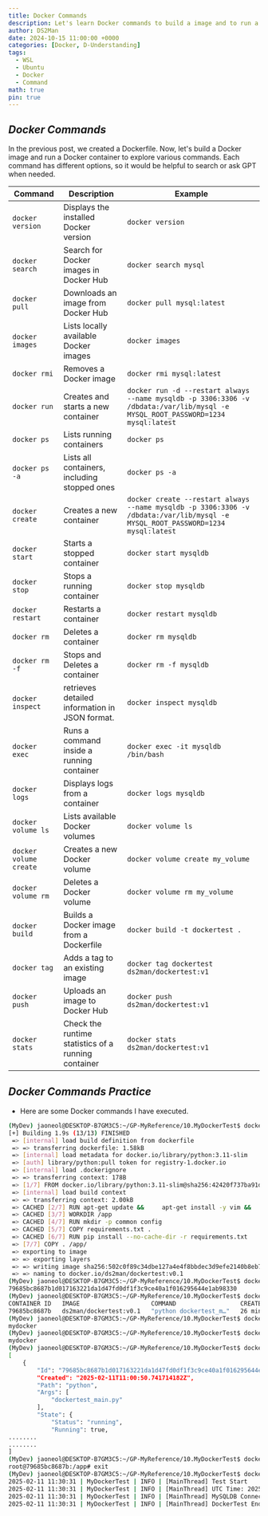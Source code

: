 ```yaml
---
title: Docker Commands
description: Let's learn Docker commands to build a image and to run a container.
author: DS2Man
date: 2024-10-15 11:00:00 +0000
categories: [Docker, D-Understanding]
tags:
  - WSL
  - Ubuntu
  - Docker
  - Command
math: true
pin: true
---
```


## *Docker Commands*

In the previous post, we created a Dockerfile. Now, let's build a Docker image and run a Docker container to explore various commands. Each command has different options, so it would be helpful to search or ask GPT when needed.

<!--
이전 글에서 Dockerfile을 만들어 보았다. 그걸 가지고 도커 이미지 빌드, 도커 컨테이너 실행을 해보며 다양한 명령어들을 경험해 보자. 명령어마다 다양한 옵션이 존재하므로, 필요 시 검색하거나 GPT에 물어봐서 활용하면 좋을 거 같다.
-->

|**Command**|**Description**|**Example**|
|---|---|---|
|`docker version`|Displays the installed Docker version|`docker version`|
|`docker search`|Search for Docker images in Docker Hub|`docker search mysql`|
|`docker pull`|Downloads an image from Docker Hub|`docker pull mysql:latest`|
|`docker images`|Lists locally available Docker images|`docker images`|
|`docker rmi`|Removes a Docker image|`docker rmi mysql:latest`|
|`docker run`|Creates and starts a new container|`docker run -d --restart always --name mysqldb -p 3306:3306 -v /dbdata:/var/lib/mysql -e MYSQL_ROOT_PASSWORD=1234 mysql:latest`|
|`docker ps`|Lists running containers|`docker ps`|
|`docker ps -a`|Lists all containers, including stopped ones|`docker ps -a`|
|`docker create`|Creates a new container|`docker create --restart always --name mysqldb -p 3306:3306 -v /dbdata:/var/lib/mysql -e MYSQL_ROOT_PASSWORD=1234 mysql:latest`|
|`docker start`|Starts a stopped container|`docker start mysqldb`|
|`docker stop`|Stops a running container|`docker stop mysqldb`|
|`docker restart`|Restarts a container|`docker restart mysqldb`|
|`docker rm`|Deletes a container|`docker rm mysqldb`|
|`docker rm -f`|Stops and Deletes a container|`docker rm -f mysqldb`|
|`docker inspect`|retrieves detailed information in JSON format.|`docker inspect mysqldb`|
|`docker exec`|Runs a command inside a running container|`docker exec -it mysqldb /bin/bash`|
|`docker logs`|Displays logs from a container|`docker logs mysqldb`|
|`docker volume ls`|Lists available Docker volumes|`docker volume ls`|
|`docker volume create`|Creates a new Docker volume|`docker volume create my_volume`|
|`docker volume rm`|Deletes a Docker volume|`docker volume rm my_volume`|
|`docker build`|Builds a Docker image from a Dockerfile|`docker build -t dockertest .`|
|`docker tag`|Adds a tag to an existing image|`docker tag dockertest ds2man/dockertest:v1`|
|`docker push`|Uploads an image to Docker Hub|`docker push ds2man/dockertest:v1`|
|`docker stats`|Check the runtime statistics of a running container|`docker stats ds2man/dockertest:v1`|

## *Docker Commands Practice*

- Here are some Docker commands I have executed.

```bash
(MyDev) jaoneol@DESKTOP-B7GM3C5:~/GP-MyReference/10.MyDockerTest$ docker build -t ds2man/dockertest:v0.1 .
[+] Building 1.9s (13/13) FINISHED                                                                                                                                                                                                    docker:default
 => [internal] load build definition from dockerfile                                                                                                                                                                                            0.0s
 => => transferring dockerfile: 1.58kB                                                                                                                                                                                                          0.0s
 => [internal] load metadata for docker.io/library/python:3.11-slim                                                                                                                                                                             1.7s
 => [auth] library/python:pull token for registry-1.docker.io                                                                                                                                                                                   0.0s
 => [internal] load .dockerignore                                                                                                                                                                                                               0.0s
 => => transferring context: 178B                                                                                                                                                                                                               0.0s
 => [1/7] FROM docker.io/library/python:3.11-slim@sha256:42420f737ba91d509fc60d5ed65ed0492678a90c561e1fa08786ae8ba8b52eda                                                                                                                       0.0s
 => [internal] load build context                                                                                                                                                                                                               0.0s
 => => transferring context: 2.00kB                                                                                                                                                                                                             0.0s
 => CACHED [2/7] RUN apt-get update &&     apt-get install -y vim &&     rm -rf /var/lib/apt/lists/*                                                                                                                                            0.0s
 => CACHED [3/7] WORKDIR /app                                                                                                                                                                                                                   0.0s
 => CACHED [4/7] RUN mkdir -p common config                                                                                                                                                                                                     0.0s
 => CACHED [5/7] COPY requirements.txt .                                                                                                                                                                                                        0.0s
 => CACHED [6/7] RUN pip install --no-cache-dir -r requirements.txt                                                                                                                                                                             0.0s
 => [7/7] COPY . /app/                                                                                                                                                                                                                          0.0s
 => exporting to image                                                                                                                                                                                                                          0.0s
 => => exporting layers                                                                                                                                                                                                                         0.0s
 => => writing image sha256:502c0f89c34dbe127a4e4f8bbdec3d9efe2140b8eb702365bea753e323d79a16                                                                                                                                                    0.0s
 => => naming to docker.io/ds2man/dockertest:v0.1                                                                                                                                                                                               0.0s
(MyDev) jaoneol@DESKTOP-B7GM3C5:~/GP-MyReference/10.MyDockerTest$ docker run -d --env-file=.env --name mydocker ds2man/dockertest:v0.1
79685bc8687b1d017163221da1d47fd0df1f3c9ce40a1f016295644e1ab98330
(MyDev) jaoneol@DESKTOP-B7GM3C5:~/GP-MyReference/10.MyDockerTest$ docker ps
CONTAINER ID   IMAGE                    COMMAND                  CREATED          STATUS         PORTS     NAMES
79685bc8687b   ds2man/dockertest:v0.1   "python dockertest_m…"   26 minutes ago   Up 8 seconds             mydocker
(MyDev) jaoneol@DESKTOP-B7GM3C5:~/GP-MyReference/10.MyDockerTest$ docker stop mydocker
mydocker
(MyDev) jaoneol@DESKTOP-B7GM3C5:~/GP-MyReference/10.MyDockerTest$ docker start mydocker
mydocker
(MyDev) jaoneol@DESKTOP-B7GM3C5:~/GP-MyReference/10.MyDockerTest$ docker inspect mydocker
[
    {
        "Id": "79685bc8687b1d017163221da1d47fd0df1f3c9ce40a1f016295644e1ab98330",
        "Created": "2025-02-11T11:00:50.741714182Z",
        "Path": "python",
        "Args": [
            "dockertest_main.py"
        ],
        "State": {
            "Status": "running",
            "Running": true,
........
........
]
(MyDev) jaoneol@DESKTOP-B7GM3C5:~/GP-MyReference/10.MyDockerTest$ docker exec -it mydocker /bin/bash
root@79685bc8687b:/app# exit
(MyDev) jaoneol@DESKTOP-B7GM3C5:~/GP-MyReference/10.MyDockerTest$ docker logs mydocker
2025-02-11 11:30:31 | MyDockerTest | INFO | [MainThread] Test Start
2025-02-11 11:30:31 | MyDockerTest | INFO | [MainThread] UTC Time: 2025-02-11 11:30:31+00:00, KST Time: 2025-02-11 20:30:31+09:00
2025-02-11 11:30:31 | MyDockerTest | INFO | [MainThread] MySQLDB Connect Test
2025-02-11 11:30:31 | MyDockerTest | INFO | [MainThread] DockerTest End!!
```
